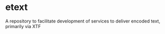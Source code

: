 # etext
A repository to facilitate development of services to deliver encoded text, primarily via XTF
